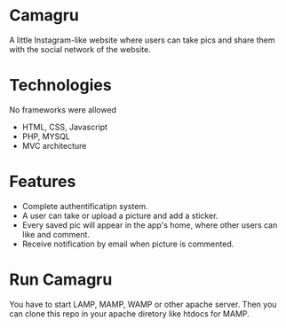 # Camagru

A little Instagram-like website where users can take pics and share them with the social network of the website.

# Technologies

  No frameworks were allowed
  * HTML, CSS, Javascript
  * PHP, MYSQL
  * MVC architecture

# Features

  * Complete authentificatipn system.
  * A user can take or upload a picture and add a sticker.
  * Every saved pic will appear in the app's home, where other users can like and comment.
  * Receive notification by email when picture is commented.
  
# Run Camagru

  You have to start LAMP, MAMP, WAMP or other apache server. Then you can clone this repo in your apache diretory like htdocs for MAMP.
